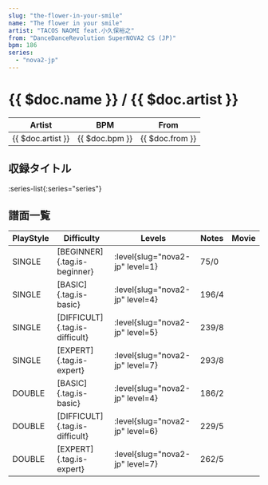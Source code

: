```yaml
---
slug: "the-flower-in-your-smile"
name: "The flower in your smile"
artist: "TACOS NAOMI feat.小久保裕之"
from: "DanceDanceRevolution SuperNOVA2 CS (JP)"
bpm: 186
series:
  - "nova2-jp"
---
```


# {{ $doc.name }} / {{ $doc.artist }}

|Artist|BPM|From|
|------|---|----|
|{{ $doc.artist }}|{{ $doc.bpm }}|{{ $doc.from }}|

## 収録タイトル

:series-list{:series="series"}

## 譜面一覧

|PlayStyle|Difficulty|Levels|Notes|Movie|
|---------|----------|------|-----|-----|
|SINGLE|[BEGINNER]{.tag.is-beginner}|<div class="field is-grouped is-grouped-multiline"> :level{slug="nova2-jp" level=1}</div>|75/0||
|SINGLE|[BASIC]{.tag.is-basic}|<div class="field is-grouped is-grouped-multiline"> :level{slug="nova2-jp" level=4}</div>|196/4||
|SINGLE|[DIFFICULT]{.tag.is-difficult}|<div class="field is-grouped is-grouped-multiline"> :level{slug="nova2-jp" level=5}</div>|239/8||
|SINGLE|[EXPERT]{.tag.is-expert}|<div class="field is-grouped is-grouped-multiline"> :level{slug="nova2-jp" level=7}</div>|293/8||
|DOUBLE|[BASIC]{.tag.is-basic}|<div class="field is-grouped is-grouped-multiline"> :level{slug="nova2-jp" level=4}</div>|186/2||
|DOUBLE|[DIFFICULT]{.tag.is-difficult}|<div class="field is-grouped is-grouped-multiline"> :level{slug="nova2-jp" level=6}</div>|229/5||
|DOUBLE|[EXPERT]{.tag.is-expert}|<div class="field is-grouped is-grouped-multiline"> :level{slug="nova2-jp" level=7}</div>|262/5||
